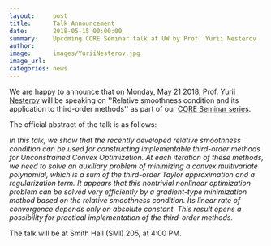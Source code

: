 ```yaml
---
layout:     post
title:      Talk Announcement 
date:       2018-05-15 00:00:00
summary:    Upcoming CORE Seminar talk at UW by Prof. Yurii Nesterov 
author:     
image:      images/YuriiNesterov.jpg
image_url:  
categories: news
---
```

We are happy to announce that on Monday, May 21 2018, [Prof. Yurii Nesterov](https://uclouvain.be/fr/repertoires/yurii.nesterov) will be speaking on ''Relative smoothness condition and its application to third-order methods'' as part of our [CORE Seminar series](http://blogs.uw.edu/tops/core-seminar/). 

The official abstract of the talk is as follows: 

_In this talk, we show that the recently developed relative smoothness condition can be used for constructing implementable third-order methods for Unconstrained Convex Optimization. At each iteration of these methods, we need to solve an auxiliary problem of minimizing a convex multivariate polynomial, which is a sum of the third-order Taylor approximation and a regularization term. It appears that this nontrivial nonlinear optimization problem can be solved very efficiently by a gradient-type minimization method based on the relative smoothness condition. Its linear rate of convergence depends only on absolute constant. This result opens a possibility for practical implementation of the third-order methods._

The talk will be at Smith Hall (SMI) 205, at 4:00 PM. 
